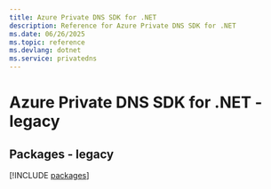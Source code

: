 ```yaml
---
title: Azure Private DNS SDK for .NET
description: Reference for Azure Private DNS SDK for .NET
ms.date: 06/26/2025
ms.topic: reference
ms.devlang: dotnet
ms.service: privatedns
---
```

# Azure Private DNS SDK for .NET - legacy
## Packages - legacy
[!INCLUDE [packages](private-dns-index.md)]